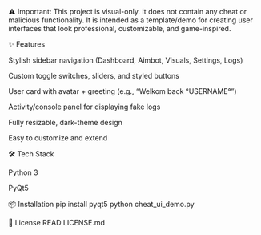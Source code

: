 ⚠️ Important: This project is visual-only. It does not contain any cheat or malicious functionality. It is intended as a template/demo for creating user interfaces that look professional, customizable, and game-inspired.

✨ Features

Stylish sidebar navigation (Dashboard, Aimbot, Visuals, Settings, Logs)

Custom toggle switches, sliders, and styled buttons

User card with avatar + greeting (e.g., “Welkom back °USERNAME°”)

Activity/console panel for displaying fake logs

Fully resizable, dark-theme design

Easy to customize and extend

🛠 Tech Stack

Python 3

PyQt5

📦 Installation
pip install pyqt5
python cheat_ui_demo.py

📖 License
READ LICENSE.md

